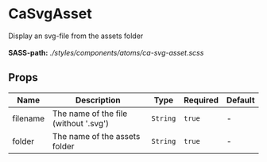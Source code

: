 # CaSvgAsset

Display an svg-file from the assets folder<br><br> **SASS-path:** _./styles/components/atoms/ca-svg-asset.scss_

## Props

<!-- @vuese:CaSvgAsset:props:start -->
|Name|Description|Type|Required|Default|
|---|---|---|---|---|
|filename|The name of the file (without '.svg')|`String`|`true`|-|
|folder|The name of the assets folder|`String`|`true`|-|

<!-- @vuese:CaSvgAsset:props:end -->


